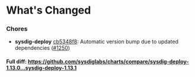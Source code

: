 # What's Changed

### Chores
- **sysdig-deploy** [cb5348f8](https://github.com/sysdiglabs/charts/commit/cb5348f801d73f57e156980c6f848224ba32e491): Automatic version bump due to updated dependencies ([#1250](https://github.com/sysdiglabs/charts/issues/1250))
#### Full diff: https://github.com/sysdiglabs/charts/compare/sysdig-deploy-1.13.0...sysdig-deploy-1.13.1
